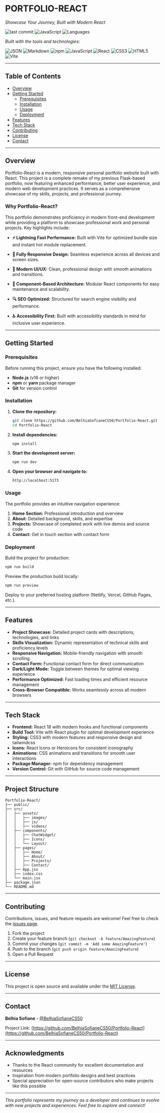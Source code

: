 # PORTFOLIO-REACT

*Showcase Your Journey, Built with Modern React*

![last commit](https://img.shields.io/github/last-commit/BelhiaSofianeCS50/Portfolio-React?style=flat-square)
![JavaScript](https://img.shields.io/badge/JavaScript-85.2%25-yellow?style=flat-square)
![Languages](https://img.shields.io/github/languages/count/BelhiaSofianeCS50/Portfolio-React?style=flat-square)

*Built with the tools and technologies:*

![JSON](https://img.shields.io/badge/JSON-000000?style=flat-square&logo=json&logoColor=white)
![Markdown](https://img.shields.io/badge/Markdown-000000?style=flat-square&logo=markdown&logoColor=white)
![npm](https://img.shields.io/badge/npm-CB3837?style=flat-square&logo=npm&logoColor=white)
![JavaScript](https://img.shields.io/badge/JavaScript-F7DF1E?style=flat-square&logo=javascript&logoColor=black)
![React](https://img.shields.io/badge/React-61DAFB?style=flat-square&logo=react&logoColor=black)
![CSS3](https://img.shields.io/badge/CSS3-1572B6?style=flat-square&logo=css3&logoColor=white)
![HTML5](https://img.shields.io/badge/HTML5-E34F26?style=flat-square&logo=html5&logoColor=white)
![Vite](https://img.shields.io/badge/Vite-646CFF?style=flat-square&logo=vite&logoColor=white)

---

## Table of Contents

- [Overview](#overview)
- [Getting Started](#getting-started)
  - [Prerequisites](#prerequisites)
  - [Installation](#installation)
  - [Usage](#usage)
  - [Deployment](#deployment)
- [Features](#features)
- [Tech Stack](#tech-stack)
- [Contributing](#contributing)
- [License](#license)
- [Contact](#contact)

---

## Overview

Portfolio-React is a modern, responsive personal portfolio website built with React. This project is a complete remake of my previous Flask-based portfolio, now featuring enhanced performance, better user experience, and modern web development practices. It serves as a comprehensive showcase of my skills, projects, and professional journey.

### Why Portfolio-React?

This portfolio demonstrates proficiency in modern front-end development while providing a platform to showcase professional work and personal projects. Key highlights include:

- **⚡ Lightning Fast Performance:** Built with Vite for optimized bundle size and instant hot module replacement.

- **📱 Fully Responsive Design:** Seamless experience across all devices and screen sizes.

- **🎨 Modern UI/UX:** Clean, professional design with smooth animations and transitions.

- **🚀 Component-Based Architecture:** Modular React components for easy maintenance and scalability.

- **🔍 SEO Optimized:** Structured for search engine visibility and performance.

- **♿ Accessibility First:** Built with accessibility standards in mind for inclusive user experience.

---

## Getting Started

### Prerequisites

Before running this project, ensure you have the following installed:

- **Node.js** (v16 or higher)
- **npm** or **yarn** package manager
- **Git** for version control

### Installation

1. **Clone the repository:**
   ```bash
   git clone https://github.com/BelhiaSofianeCS50/Portfolio-React.git
   cd Portfolio-React
   ```

2. **Install dependencies:**
   ```bash
   npm install
   ```

3. **Start the development server:**
   ```bash
   npm run dev
   ```

4. **Open your browser and navigate to:**
   ```
   http://localhost:5173
   ```

### Usage

The portfolio provides an intuitive navigation experience:

1. **Home Section:** Professional introduction and overview
2. **About:** Detailed background, skills, and expertise
3. **Projects:** Showcase of completed work with live demos and source code
6. **Contact:** Get in touch section with contact form

### Deployment

Build the project for production:

```bash
npm run build
```

Preview the production build locally:

```bash
npm run preview
```

Deploy to your preferred hosting platform (Netlify, Vercel, GitHub Pages, etc.).

---

## Features

- **Project Showcase:** Detailed project cards with descriptions, technologies, and links
- **Skills Visualization:** Dynamic representation of technical skills and proficiency levels
- **Responsive Navigation:** Mobile-friendly navigation with smooth scrolling
- **Contact Form:** Functional contact form for direct communication
- **Dark/Light Mode:** Toggle between themes for optimal viewing experience
- **Performance Optimized:** Fast loading times and efficient resource management
- **Cross-Browser Compatible:** Works seamlessly across all modern browsers

---

## Tech Stack

- **Frontend:** React 18 with modern hooks and functional components
- **Build Tool:** Vite with React plugin for optimal development experience
- **Styling:** CSS3 with modern features and responsive design and tailwindcss
- **Icons:** React Icons or Heroicons for consistent iconography
- **Animations:** CSS animations and transitions for smooth user interactions
- **Package Manager:** npm for dependency management
- **Version Control:** Git with GitHub for source code management

---

## Project Structure

```
Portfolio-React/
├── public/
├── src/
│   ├── assets/
│   │   ├── images/
│   │   ├── js/
│   │   ├── videos/
│   ├── components/
│   │   ├── ChatWidget/
│   │   ├── Icons/
│   │   └── Layout/
│   ├── pages/
│   │   ├── Home/
│   │   ├── About/
│   │   ├── Projects/
│   │   ├── Contact/
│   ├── App.jsx
│   ├── index.css
│   └── main.jsx
├── package.json
└── README.md
```

---

## Contributing

Contributions, issues, and feature requests are welcome! Feel free to check the [issues page](https://github.com/BelhiaSofianeCS50/Portfolio-React/issues).

1. Fork the project
2. Create your feature branch (`git checkout -b feature/AmazingFeature`)
3. Commit your changes (`git commit -m 'Add some AmazingFeature'`)
4. Push to the branch (`git push origin feature/AmazingFeature`)
5. Open a Pull Request

---

## License

This project is open source and available under the [MIT License](LICENSE).

---

## Contact

**Belhia Sofiane** - [@BelhiaSofianeCS50](https://github.com/BelhiaSofianeCS50)

Project Link: [https://github.com/BelhiaSofianeCS50/Portfolio-React](https://github.com/BelhiaSofianeCS50/Portfolio-React)

---

## Acknowledgments

- Thanks to the React community for excellent documentation and resources
- Inspiration from modern portfolio designs and best practices
- Special appreciation for open-source contributors who make projects like this possible

---

*This portfolio represents my journey as a developer and continues to evolve with new projects and experiences. Feel free to explore and connect!*
